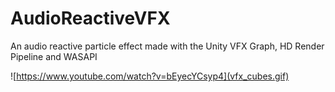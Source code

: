 # AudioReactiveVFX
An audio reactive particle effect made with the Unity VFX Graph, HD Render Pipeline and WASAPI

![https://www.youtube.com/watch?v=bEyecYCsyp4](vfx_cubes.gif)